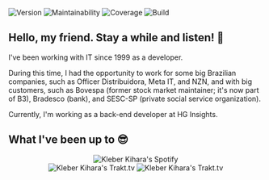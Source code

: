 ![Version](https://img.shields.io/badge/Version-4.4-blue)
![Maintainability](https://img.shields.io/badge/Maintainability-C-yellow?logo=codeclimate&logoColor=white)
![Coverage](https://img.shields.io/badge/Coverage-37.5%25-orange?logo=codecov&logoColor=white)
![Build](https://img.shields.io/badge/Build-Passing-green)

## Hello, my friend. Stay a while and listen! 👋

I've been working with IT since 1999 as a developer. 

During this time, I had the opportunity to work for some big Brazilian companies, such as Officer Distribuidora, Meta IT, and NZN, and with big customers, such as Bovespa (former stock market maintainer; it's now part of B3), Bradesco (bank), and SESC-SP (private social service organization).

Currently, I'm working as a back-end developer at HG Insights.

## What I've been up to 😎

<p align="center">
  <img alt="Kleber Kihara's Spotify" src="https://spotify-recently-played-readme.vercel.app/api?user=12156312060&count=5&unique=true&width=605" /><br />
  <img alt="Kleber Kihara's Trakt.tv" src="https://widgets.trakt.tv/users/9267061b5d8e14d4848ea5da6b438c65/watched/poster@1x.jpg?type=episode" />
  <img alt="Kleber Kihara's Trakt.tv" src="https://widgets.trakt.tv/users/9267061b5d8e14d4848ea5da6b438c65/watched/poster@1x.jpg?type=movie" />
</p>

